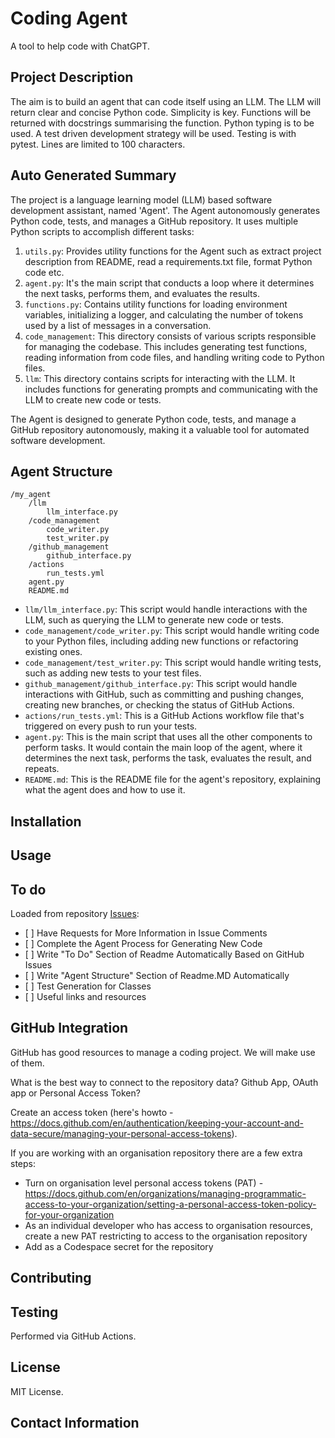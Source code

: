 # Coding Agent

A tool to help code with ChatGPT.

## Project Description

The aim is to build an agent that can code itself using an LLM. The LLM will return clear and concise Python code.
Simplicity is key. Functions will be returned with docstrings summarising the function. Python typing is to be used.
A test driven development strategy will be used. Testing is with pytest. Lines are limited to 100 characters.

## Auto Generated Summary

The project is a language learning model (LLM) based software development assistant, named 'Agent'. The Agent autonomously generates Python code, tests, and manages a GitHub repository. It uses multiple Python scripts to accomplish different tasks:

1. `utils.py`: Provides utility functions for the Agent such as extract project description from README, read a requirements.txt file, format Python code etc.
1. `agent.py`: It's the main script that conducts a loop where it determines the next tasks, performs them, and evaluates the results.
1. `functions.py`: Contains utility functions for loading environment variables, initializing a logger, and calculating the number of tokens used by a list of messages in a conversation.
1. `code_management`: This directory consists of various scripts responsible for managing the codebase. This includes generating test functions, reading information from code files, and handling writing code to Python files.
1. `llm`: This directory contains scripts for interacting with the LLM. It includes functions for generating prompts and communicating with the LLM to create new code or tests.

The Agent is designed to generate Python code, tests, and manage a GitHub repository autonomously, making it a valuable tool for automated software development.

## Agent Structure

```
/my_agent
    /llm
        llm_interface.py
    /code_management
        code_writer.py
        test_writer.py
    /github_management
        github_interface.py
    /actions
        run_tests.yml
    agent.py
    README.md
```

- `llm/llm_interface.py`: This script would handle interactions with the LLM, such as querying the LLM to generate new code or tests.
- `code_management/code_writer.py`: This script would handle writing code to your Python files, including adding new functions or refactoring existing ones.
- `code_management/test_writer.py`: This script would handle writing tests, such as adding new tests to your test files.
- `github_management/github_interface.py`: This script would handle interactions with GitHub, such as committing and pushing changes, creating new branches, or checking the status of GitHub Actions.
- `actions/run_tests.yml`: This is a GitHub Actions workflow file that's triggered on every push to run your tests.
- `agent.py`: This is the main script that uses all the other components to perform tasks. It would contain the main loop of the agent, where it determines the next task, performs the task, evaluates the result, and repeats.
- `README.md`: This is the README file for the agent's repository, explaining what the agent does and how to use it.

## Installation

## Usage

## To do

Loaded from repository [Issues](https://github.com/Simibrum/code-assistant/issues):

- \[   \] Have Requests for More Information in Issue Comments
- \[   \] Complete the Agent Process for Generating New Code
- \[   \] Write "To Do" Section of Readme Automatically Based on GitHub Issues
- \[   \] Write "Agent Structure" Section of Readme.MD Automatically
- \[   \] Test Generation for Classes
- \[   \] Useful links and resources

## GitHub Integration

GitHub has good resources to manage a coding project. We will make use of them.

What is the best way to connect to the repository data? Github App, OAuth app or Personal Access Token?

Create an access token (here's howto - https://docs.github.com/en/authentication/keeping-your-account-and-data-secure/managing-your-personal-access-tokens).

If you are working with an organisation repository there are a few extra steps:

- Turn on organisation level personal access tokens (PAT) - https://docs.github.com/en/organizations/managing-programmatic-access-to-your-organization/setting-a-personal-access-token-policy-for-your-organization
- As an individual developer who has access to organisation resources, create a new PAT restricting to access to the organisation repository
- Add as a Codespace secret for the repository

## Contributing

## Testing

Performed via GitHub Actions.

## License

MIT License.

## Contact Information
